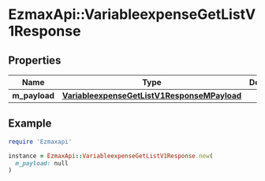 # EzmaxApi::VariableexpenseGetListV1Response

## Properties

| Name | Type | Description | Notes |
| ---- | ---- | ----------- | ----- |
| **m_payload** | [**VariableexpenseGetListV1ResponseMPayload**](VariableexpenseGetListV1ResponseMPayload.md) |  |  |

## Example

```ruby
require 'Ezmaxapi'

instance = EzmaxApi::VariableexpenseGetListV1Response.new(
  m_payload: null
)
```

